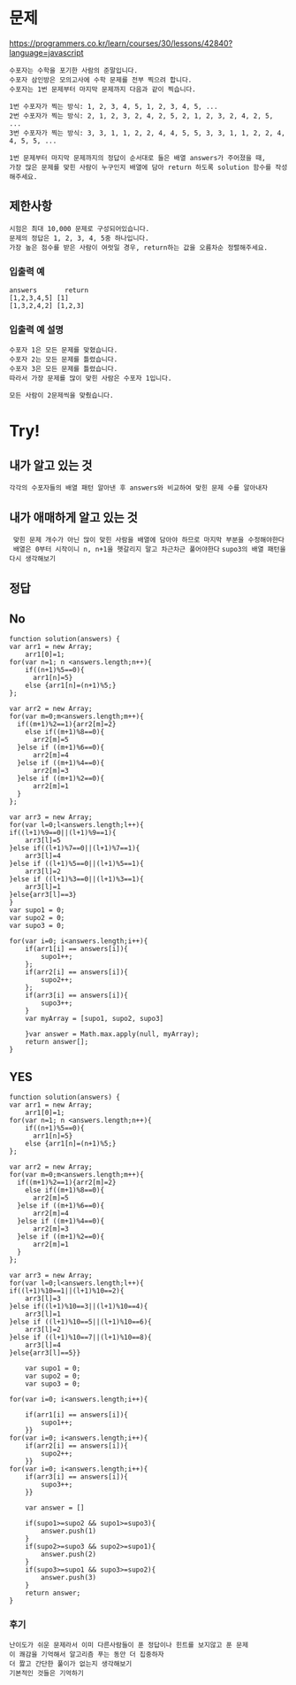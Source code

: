 # 문제
https://programmers.co.kr/learn/courses/30/lessons/42840?language=javascript
```
수포자는 수학을 포기한 사람의 준말입니다.
수포자 삼인방은 모의고사에 수학 문제를 전부 찍으려 합니다.
수포자는 1번 문제부터 마지막 문제까지 다음과 같이 찍습니다.

1번 수포자가 찍는 방식: 1, 2, 3, 4, 5, 1, 2, 3, 4, 5, ...
2번 수포자가 찍는 방식: 2, 1, 2, 3, 2, 4, 2, 5, 2, 1, 2, 3, 2, 4, 2, 5, ...
3번 수포자가 찍는 방식: 3, 3, 1, 1, 2, 2, 4, 4, 5, 5, 3, 3, 1, 1, 2, 2, 4, 4, 5, 5, ...

1번 문제부터 마지막 문제까지의 정답이 순서대로 들은 배열 answers가 주어졌을 때,
가장 많은 문제를 맞힌 사람이 누구인지 배열에 담아 return 하도록 solution 함수를 작성해주세요.
```
## 제한사항
```
시험은 최대 10,000 문제로 구성되어있습니다.
문제의 정답은 1, 2, 3, 4, 5중 하나입니다.
가장 높은 점수를 받은 사람이 여럿일 경우, return하는 값을 오름차순 정렬해주세요.
```
### 입출력 예
```
answers	      return
[1,2,3,4,5]	[1]
[1,3,2,4,2]	[1,2,3]
```
### 입출력 예 설명
```
수포자 1은 모든 문제를 맞혔습니다.
수포자 2는 모든 문제를 틀렸습니다.
수포자 3은 모든 문제를 틀렸습니다.
따라서 가장 문제를 많이 맞힌 사람은 수포자 1입니다.
```
```
모든 사람이 2문제씩을 맞췄습니다.
```
# Try!
## 내가 알고 있는 것
` 각각의 수포자들의 배열 패턴 알아낸 후 answers와 비교하여 맞힌 문제 수를 알아내자 `
## 내가 애매하게 알고 있는 것
` 맞힌 문제 개수가 아닌 많이 맞힌 사람을 배열에 담아야 하므로
마지막 부분을 수정해야한다`<br>
` 배열은 0부터 시작이니 n, n+1을 헷갈리지 말고 차근차근 풀어야한다`
`supo3의 배열 패턴을 다시 생각해보기`

## 정답
## No
```
function solution(answers) {
var arr1 = new Array;
    arr1[0]=1;
for(var n=1; n <answers.length;n++){
    if((n+1)%5==0){
      arr1[n]=5}
    else {arr1[n]=(n+1)%5;}
};
    
var arr2 = new Array;
for(var m=0;m<answers.length;m++){
  if((m+1)%2==1){arr2[m]=2}
    else if((m+1)%8==0){
      arr2[m]=5
  }else if ((m+1)%6==0){
      arr2[m]=4
  }else if ((m+1)%4==0){
      arr2[m]=3
  }else if ((m+1)%2==0){
      arr2[m]=1
  }
};
    
var arr3 = new Array;
for(var l=0;l<answers.length;l++){
if((l+1)%9==0||(l+1)%9==1){
    arr3[l]=5
}else if((l+1)%7==0||(l+1)%7==1){
    arr3[l]=4
}else if ((l+1)%5==0||(l+1)%5==1){
    arr3[l]=2
}else if ((l+1)%3==0||(l+1)%3==1){
    arr3[l]=1
}else{arr3[l]==3}
}
var supo1 = 0;
var supo2 = 0;
var supo3 = 0;

for(var i=0; i<answers.length;i++){
    if(arr1[i] == answers[i]){
        supo1++;
    };
    if(arr2[i] == answers[i]){
        supo2++;
    };
    if(arr3[i] == answers[i]){
        supo3++;
    }
    var myArray = [supo1, supo2, supo3]
    
    }var answer = Math.max.apply(null, myArray);
    return answer[];
}
```
## YES
```
function solution(answers) {
var arr1 = new Array;
    arr1[0]=1;
for(var n=1; n <answers.length;n++){
    if((n+1)%5==0){
      arr1[n]=5}
    else {arr1[n]=(n+1)%5;}
};
    
var arr2 = new Array;
for(var m=0;m<answers.length;m++){
  if((m+1)%2==1){arr2[m]=2}
    else if((m+1)%8==0){
      arr2[m]=5
  }else if ((m+1)%6==0){
      arr2[m]=4
  }else if ((m+1)%4==0){
      arr2[m]=3
  }else if ((m+1)%2==0){
      arr2[m]=1
  }
};
    
var arr3 = new Array;
for(var l=0;l<answers.length;l++){
if((l+1)%10==1||(l+1)%10==2){
    arr3[l]=3
}else if((l+1)%10==3||(l+1)%10==4){
    arr3[l]=1
}else if ((l+1)%10==5||(l+1)%10==6){
    arr3[l]=2
}else if ((l+1)%10==7||(l+1)%10==8){
    arr3[l]=4
}else{arr3[l]==5}}
    
    var supo1 = 0;
    var supo2 = 0;
    var supo3 = 0;
    
for(var i=0; i<answers.length;i++){

    if(arr1[i] == answers[i]){
        supo1++;
    }}
for(var i=0; i<answers.length;i++){
    if(arr2[i] == answers[i]){
        supo2++;
    }}
for(var i=0; i<answers.length;i++){
    if(arr3[i] == answers[i]){
        supo3++;
    }}

    var answer = []
    
    if(supo1>=supo2 && supo1>=supo3){
        answer.push(1) 
    }
    if(supo2>=supo3 && supo2>=supo1){
        answer.push(2)
    }
    if(supo3>=supo1 && supo3>=supo2){
        answer.push(3)
    }    
    return answer;
} 
```

### 후기

`난이도가 쉬운 문제라서 이미 다른사람들이 푼 정답이나 힌트를 보지않고 푼 문제`<br>
`이 쾌감을 기억해서 알고리즘 푸는 동안 더 집중하자`<br>
`더 짫고 간단한 풀이가 없는지 생각해보기`<br>
`기본적인 것들은 기억하기`<br><br>
